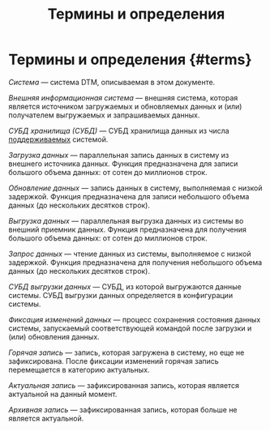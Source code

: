 ﻿---
layout: default
title: Термины и определения
nav_order: 1
parent: Введение
has_children: false
has_toc: false
---

# Термины и определения {#terms}

_Система_ — система DTM, описываемая в этом документе.

_Внешняя информационная система_ — внешняя система, которая является источником загружаемых и обновляемых данных и 
(или) получателем выгружаемых и запрашиваемых данных.

_СУБД хранилища (СУБД)_ — СУБД хранилища данных из числа [поддерживаемых](../supported_DBMS/supported_DBMS.md) системой.

_Загрузка данных_ — параллельная запись данных в систему из внешнего источника данных. Функция предназначена 
для записи большого объема данных: от сотен до миллионов строк.

_Обновление данных_ — запись данных в систему, выполняемая с низкой задержкой.
Функция предназначена для записи небольшого объема данных (до нескольких десятков строк).

_Выгрузка данных_ — параллельная выгрузка данных из системы во внешний приемник данных. Функция предназначена 
для получения большого объема данных: от сотен до миллионов строк.

_Запрос данных_ — чтение данных из системы, выполняемое с низкой задержкой. Функция предназначена 
для получения небольшого объема данных (до нескольких десятков строк).

_СУБД выгрузки данных_ — СУБД, из которой выгружаются данные системы. СУБД выгрузки данных определяется
в конфигурации системы.

_Фиксация изменений данных_ — процесс сохранения состояния данных системы, запускаемый соответствующей 
командой после загрузки и (или) обновления данных.

_Горячая запись_ — запись, которая загружена в систему, но еще не зафиксирована. После фиксации изменений 
горячая запись перемещается в категорию актуальных.

_Актуальная запись_ — зафиксированная запись, которая является актуальной на данный момент.

_Архивная запись_ — зафиксированная запись, которая больше не является актуальной.
